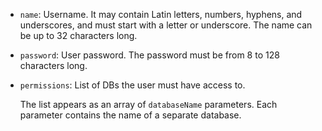 * `name`: Username. It may contain Latin letters, numbers, hyphens, and underscores, and must start with a letter or underscore. The name can be up to 32 characters long.
* `password`: User password. The password must be from 8 to 128 characters long.
* `permissions`: List of DBs the user must have access to.

    The list appears as an array of `databaseName` parameters. Each parameter contains the name of a separate database.
